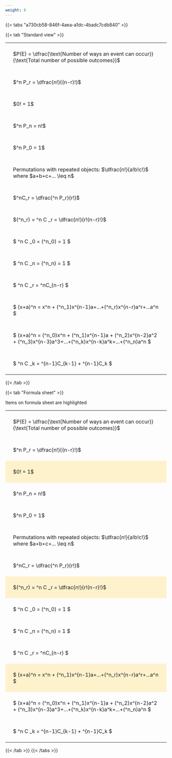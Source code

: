 ```yaml
---
weight: 6
---
```


{{< tabs "a730cb58-846f-4aea-a1dc-4badc7cdb840" >}}

{{< tab "Standard view" >}}

<style type="text/css">
#T_08d20 th.col_heading {
  text-align: left;
  font-size: 1em;
}
#T_08d20 td {
  text-align: left;
  font-size: 1em;
  padding: 1.5em;
}
</style>
<table id="T_08d20">
  <thead>
  </thead>
  <tbody>
    <tr>
      <td id="T_08d20_row0_col0" class="data row0 col0" >$P(E) = \dfrac{\text{Number of ways an event can occur}}{\text{Total number of possible outcomes}}$</td>
    </tr>
    <tr>
      <td id="T_08d20_row1_col0" class="data row1 col0" >$^n P_r = \dfrac{n!}{(n-r)!}$</td>
    </tr>
    <tr>
      <td id="T_08d20_row2_col0" class="data row2 col0" >$0! = 1$</td>
    </tr>
    <tr>
      <td id="T_08d20_row3_col0" class="data row3 col0" >$^n P_n = n!$</td>
    </tr>
    <tr>
      <td id="T_08d20_row4_col0" class="data row4 col0" >$^n P_0 = 1$</td>
    </tr>
    <tr>
      <td id="T_08d20_row5_col0" class="data row5 col0" >Permutations with repeated objects: $\dfrac{n!}{a!b!c!}$ where $a+b+c+... \leq n$</td>
    </tr>
    <tr>
      <td id="T_08d20_row6_col0" class="data row6 col0" >$^nC_r = \dfrac{^n P_r}{r!}$</td>
    </tr>
    <tr>
      <td id="T_08d20_row7_col0" class="data row7 col0" >$(^n_r) = ^n C _r = \dfrac{n!}{r!(n-r)!}$</td>
    </tr>
    <tr>
      <td id="T_08d20_row8_col0" class="data row8 col0" >$ ^n C _0 = (^n_0) = 1 $</td>
    </tr>
    <tr>
      <td id="T_08d20_row9_col0" class="data row9 col0" >$ ^n C _n = (^n_n) = 1 $</td>
    </tr>
    <tr>
      <td id="T_08d20_row10_col0" class="data row10 col0" >$ ^n C _r = ^nC_{n-r} $</td>
    </tr>
    <tr>
      <td id="T_08d20_row11_col0" class="data row11 col0" >$ (x+a)^n = x^n + (^n_1)x^{n-1}a+...+(^n_r)x^{n-r}a^r+...a^n    $</td>
    </tr>
    <tr>
      <td id="T_08d20_row12_col0" class="data row12 col0" >$ (x+a)^n = (^n_0)x^n + (^n_1)x^{n-1}a + (^n_2)x^{n-2}a^2 + (^n_3)x^{n-3}a^3+...+(^n_k)x^{n-k}a^k+...+(^n_n)a^n $</td>
    </tr>
    <tr>
      <td id="T_08d20_row13_col0" class="data row13 col0" >$ ^n C _k = ^{n-1}C_{k-1} + ^{n-1}C_k $</td>
    </tr>
  </tbody>
</table>
{{< /tab >}}

{{< tab "Formula sheet" >}}

Items on formula sheet are highlighted 
<br>
<style type="text/css">
#T_47ccb th.col_heading {
  text-align: left;
  font-size: 1em;
}
#T_47ccb td {
  text-align: left;
  font-size: 1em;
  padding: 1.5em;
}
#T_47ccb_row0_col0, #T_47ccb_row1_col0, #T_47ccb_row3_col0, #T_47ccb_row4_col0, #T_47ccb_row5_col0, #T_47ccb_row6_col0, #T_47ccb_row8_col0, #T_47ccb_row9_col0, #T_47ccb_row10_col0, #T_47ccb_row12_col0, #T_47ccb_row13_col0 {
  background-color: rgba(0,0,0,0);
}
#T_47ccb_row2_col0, #T_47ccb_row7_col0, #T_47ccb_row11_col0 {
  background-color: rgba(255,194,10, 0.2);
}
</style>
<table id="T_47ccb">
  <thead>
  </thead>
  <tbody>
    <tr>
      <td id="T_47ccb_row0_col0" class="data row0 col0" >$P(E) = \dfrac{\text{Number of ways an event can occur}}{\text{Total number of possible outcomes}}$</td>
    </tr>
    <tr>
      <td id="T_47ccb_row1_col0" class="data row1 col0" >$^n P_r = \dfrac{n!}{(n-r)!}$</td>
    </tr>
    <tr>
      <td id="T_47ccb_row2_col0" class="data row2 col0" >$0! = 1$</td>
    </tr>
    <tr>
      <td id="T_47ccb_row3_col0" class="data row3 col0" >$^n P_n = n!$</td>
    </tr>
    <tr>
      <td id="T_47ccb_row4_col0" class="data row4 col0" >$^n P_0 = 1$</td>
    </tr>
    <tr>
      <td id="T_47ccb_row5_col0" class="data row5 col0" >Permutations with repeated objects: $\dfrac{n!}{a!b!c!}$ where $a+b+c+... \leq n$</td>
    </tr>
    <tr>
      <td id="T_47ccb_row6_col0" class="data row6 col0" >$^nC_r = \dfrac{^n P_r}{r!}$</td>
    </tr>
    <tr>
      <td id="T_47ccb_row7_col0" class="data row7 col0" >$(^n_r) = ^n C _r = \dfrac{n!}{r!(n-r)!}$</td>
    </tr>
    <tr>
      <td id="T_47ccb_row8_col0" class="data row8 col0" >$ ^n C _0 = (^n_0) = 1 $</td>
    </tr>
    <tr>
      <td id="T_47ccb_row9_col0" class="data row9 col0" >$ ^n C _n = (^n_n) = 1 $</td>
    </tr>
    <tr>
      <td id="T_47ccb_row10_col0" class="data row10 col0" >$ ^n C _r = ^nC_{n-r} $</td>
    </tr>
    <tr>
      <td id="T_47ccb_row11_col0" class="data row11 col0" >$ (x+a)^n = x^n + (^n_1)x^{n-1}a+...+(^n_r)x^{n-r}a^r+...a^n    $</td>
    </tr>
    <tr>
      <td id="T_47ccb_row12_col0" class="data row12 col0" >$ (x+a)^n = (^n_0)x^n + (^n_1)x^{n-1}a + (^n_2)x^{n-2}a^2 + (^n_3)x^{n-3}a^3+...+(^n_k)x^{n-k}a^k+...+(^n_n)a^n $</td>
    </tr>
    <tr>
      <td id="T_47ccb_row13_col0" class="data row13 col0" >$ ^n C _k = ^{n-1}C_{k-1} + ^{n-1}C_k $</td>
    </tr>
  </tbody>
</table>
{{< /tab >}}
{{< /tabs >}}